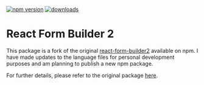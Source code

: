 [![npm version](https://badge.fury.io/js/react-form-builder2.svg)](//npmjs.com/package/react-form-builder2)
[![downloads](https://img.shields.io/npm/dm/react-form-builder2.svg)](https://img.shields.io/npm/dm/react-form-builder2.svg)
# React Form Builder 2
This package is a fork of the original [react-form-builder2](https://www.npmjs.com/package/react-form-builder2) available on npm. I have made updates to the language files for personal development purposes and am planning to publish a new npm package.

For further details, please refer to the original package [here](https://www.npmjs.com/package/react-form-builder2).